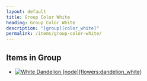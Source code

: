```yaml
---
layout: default
title: Group Color White
heading: Group Color White
description: "[group][color_white]"
permalink: /items/group-color-white/
---
```



## Items in Group

<ul class="list-items">
    <li><a href="{{site.baseurl}}/items/flowers-dandelion-white/"><img src="{{site.baseurl}}/assets/img/items/itemcubes/flowers_dandelion_white.png" data-toggle="tooltip" title="White Dandelion [node][flowers:dandelion_white]"></a></li>
</ul>
